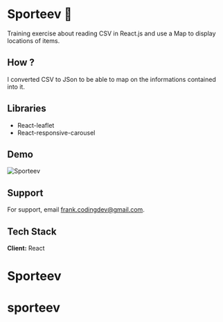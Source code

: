 # Sporteev 🏅

Training exercise about reading CSV in React.js and use a Map to display locations of items.

## How ?

I converted CSV to JSon to be able to map on the informations contained into it.

## Libraries

- React-leaflet
- React-responsive-carousel

## Demo

![Sporteev](/Users/frank/Projects/React/Side-projects/sporteev/src/assets/sporteev.png)

## Support

For support, email frank.codingdev@gmail.com.

## Tech Stack

**Client:** React

# Sporteev

# sporteev
